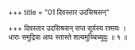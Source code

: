 +++
title = "01 दिवस्तार उदसिश्रसन्"

+++
दिवस्तार उदसिश्रसन् सप्त सूर्यस्य रश्मयः ।  
धाराः समुद्रिया आपः स्तास्ते शल्यमुच्चिच्युवुः ॥ १ ॥